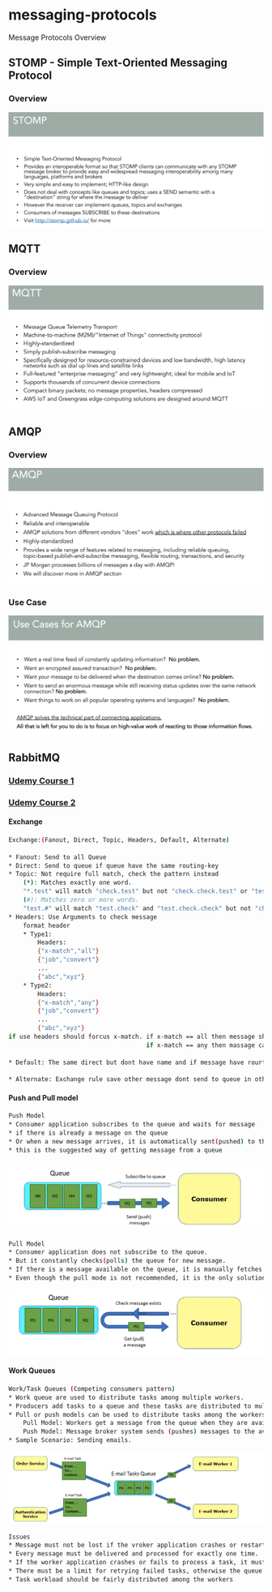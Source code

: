 # messaging-protocols
Message Protocols Overview

## STOMP - Simple Text-Oriented Messaging Protocol
### Overview
<img src="Image/STOMP.png" alt="STOMP" >

## MQTT
### Overview
<img src="Image/MQTT.png" alt="MQTT" >

## AMQP
### Overview
<img src="Image/AMQP.png" alt="AMQP" >

### Use Case
<img src="Image/UseCaseForAMQP.png" alt="Use Case" >

## RabbitMQ
### [Udemy Course 1](https://www.udemy.com/course/learn-rabbitmq-asynchronous-messaging-with-java-and-spring/)
### [Udemy Course 2](https://www.udemy.com/course/rabbitmq-and-messaging-concepts/)

#### Exchange
```bash
Exchange:(Fanout, Direct, Topic, Headers, Default, Alternate)

* Fanout: Send to all Queue
* Direct: Send to queue if queue have the same routing-key
* Topic: Not require full match, check the pattern instead 
    (*): Matches exactly one word.
    "*.test" will match "check.test" but not "check.check.test" or "test.check"
    (#): Matches zero or more words.
    "test.#" will match "test.check" and "test.check.check" but not "check.test"
* Headers: Use Arguments to check message
    format header
    * Type1:
        Headers:
        {"x-match","all"}
        {"job","convert"}
        ...
        {"abc","xyz"}
    * Type2:
        Headers:
        {"x-match","any"}
        {"job","convert"}
        ...
        {"abc","xyz"}
if use headers should forcus x-match. if x-match == all then message should the same header to pass 
                                      if x-match == any then massage can the same one arguments

* Default: The same direct but dont have name and if message have rourting-key the same name queue then pass

* Alternate: Exchange rule save other message dont send to queue in other exchange (if exchange want cover miss message can add "alternate-exchange" key for an exchange ). fanout exchanges, which do not perform any filtering, are good for using as an "alternate exchange"
```

#### Push and Pull model

```bash
Push Model
* Consumer application subscribes to the queue and waits for message
* if there is already a message on the queue
* Or when a new message arrives, it is automatically sent(pushed) to the consumer application.
* this is the suggested way of getting message from a queue
```

<img src="Image/PushModel.png" alt="Push Model" >

```bash
Pull Model
* Consumer application does not subscribe to the queue.
* But it constantly checks(polls) the queue for new message.
* If there is a message available on the queue, it is manually fetches (pulled) by the consumer
* Even though the pull mode is not recommended, it is the only solution when there is no live connection between message broker and consumer applications
```
<img src="Image/PullModel.png" alt="Pull Model" >

#### Work Queues

```bash
Work/Task Queues (Competing consumers pattern)
* Work queue are used to distribute tasks among multiple workers.
* Producers add tasks to a queue and these tasks are distributed to multiple worker applicatrions.
* Pull or push models can be used to distribute tasks among the workers. 
    Pull Model: Workers get a message from the queue when they are available to perform a task
    Push Model: Message broker system sends (pushes) messages to the avaliable works automatically.
* Sample Scenario: Sending emails.
```
<img src="Image/Work_Task_Queue.png" alt="Work/Task queue" >

```bash
Issues
* Message must not be lost if the vroker application crashes or restarts.
* Every message must be delivered and processed for exactly one time.
* If the worker application crashes or fails to process a task, it must be re-added to the queue and delivered later.
* There must be a limit for retrying failed tasks, otherwise the queue may be filled up by the constantly failing tasks.
* Task workload should be fairly distributed among the workers
```

